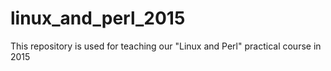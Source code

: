 # linux_and_perl_2015
This repository is used for teaching our "Linux and Perl" practical course in 2015

